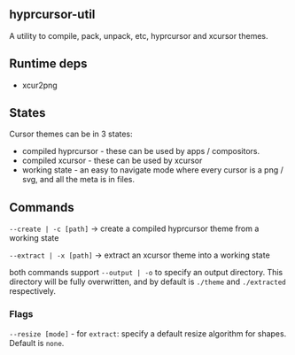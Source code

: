 ## hyprcursor-util

A utility to compile, pack, unpack, etc, hyprcursor and xcursor themes.

## Runtime deps
 - xcur2png

## States

Cursor themes can be in 3 states:
 - compiled hyprcursor - these can be used by apps / compositors.
 - compiled xcursor - these can be used by xcursor
 - working state - an easy to navigate mode where every cursor is a png / svg, and all the meta is in files.

## Commands

`--create | -c [path]` -> create a compiled hyprcursor theme from a working state

`--extract | -x [path]` -> extract an xcursor theme into a working state

both commands support `--output | -o` to specify an output directory. This directory will be fully overwritten, and by default is `./theme` and `./extracted` respectively.

### Flags

`--resize [mode]` - for `extract`: specify a default resize algorithm for shapes. Default is `none`.